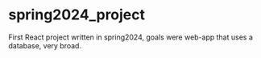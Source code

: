 # spring2024_project
First React project written in spring2024, goals were web-app that uses a database, very broad. 

